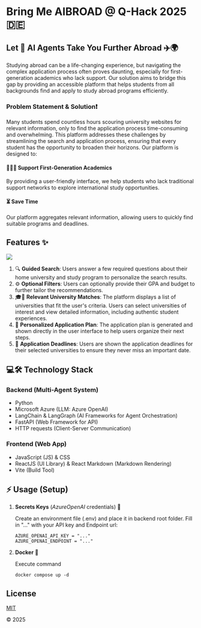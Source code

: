 # Bring Me **AI**BROAD @ Q-Hack 2025 🇩🇪 

## Let 🤖 AI Agents Take You Further Abroad ✈️🌍 
Studying abroad can be a life-changing experience, but navigating the complex application process often proves daunting, especially for first-generation academics who lack support. Our solution aims to bridge this gap by providing an accessible platform that helps students from all backgrounds find and apply to study abroad programs efficiently.

### Problem Statement & Solution❗
Many students spend countless hours scouring university websites for relevant information, only to find the application process time-consuming and overwhelming. This platform addresses these challenges by streamlining the search and application process, ensuring that every student has the opportunity to broaden their horizons. Our platform is designed to:
#### 🤝👩‍🎓 **Support First-Generation Academics**
By providing a user-friendly interface, we help students who lack traditional support networks to explore international study opportunities.
#### ⏳ **Save Time**
Our platform aggregates relevant information, allowing users to quickly find suitable programs and deadlines.

## Features ✨
![](./assets/Bring_me_Aibroad_preview.gif) 

1) 🔍 **Guided Search**:
Users answer a few required questions about their home university and study program to personalize the search results.
2) ⚙️ **Optional Filters**:
Users can optionally provide their GPA and budget to further tailor the recommendations.
3) 🎓🎯 **Relevant University Matches**:
The platform displays a list of universities that fit the user's criteria. Users can select universities of interest and view detailed information, including authentic student experiences.
4) 📝 **Personalized Application Plan**:
The application plan is generated and shown directly in the user interface to help users organize their next steps.
5) 📅 **Application Deadlines**:
Users are shown the application deadlines for their selected universities to ensure they never miss an important date.

## 💻🛠️ Technology Stack
### Backend (Multi-Agent System)
- Python
- Microsoft Azure (LLM: Azure OpenAI)
- LangChain & LangGraph (AI Frameworks for Agent Orchestration)
- FastAPI (Web Framework for API)
- HTTP requests (Client-Server Communication)
### Frontend (Web App)
- JavaScript (JS) & CSS
- ReactJS (UI Library) & React Markdown (Markdown Rendering)
- Vite (Build Tool)

## ⚡️ Usage (Setup)   
1. **Secrets Keys** (*AzureOpenAI* credentials) 🔑

   Create an environment file (.env) and place it in backend root folder. Fill in "..." with your API key and Endpoint url:
   ```
   AZURE_OPENAI_API_KEY = "..."
   AZURE_OPENAI_ENDPOINT = "..."
   ```
2. **Docker** 🐳

   Execute command
   ```
   docker compose up -d
   ```

## License
[MIT](https://choosealicense.com/licenses/mit/)

© 2025
